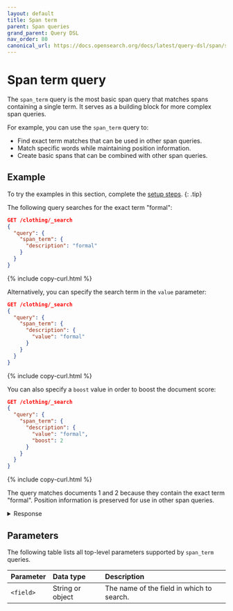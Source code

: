 ```yaml
---
layout: default
title: Span term
parent: Span queries
grand_parent: Query DSL
nav_order: 80
canonical_url: https://docs.opensearch.org/docs/latest/query-dsl/span/span-term/
---
```


# Span term query

The `span_term` query is the most basic span query that matches spans containing a single term. It serves as a building block for more complex span queries.

For example, you can use the `span_term` query to:
- Find exact term matches that can be used in other span queries.
- Match specific words while maintaining position information.
- Create basic spans that can be combined with other span queries.

## Example

To try the examples in this section, complete the [setup steps]({{site.url}}{{site.baseurl}}/query-dsl/span/#setup).
{: .tip}

The following query searches for the exact term "formal":

```json
GET /clothing/_search
{
  "query": {
    "span_term": {
      "description": "formal"
    }
  }
}
```
{% include copy-curl.html %}

Alternatively, you can specify the search term in the `value` parameter:

```json
GET /clothing/_search
{
  "query": {
    "span_term": {
      "description": {
        "value": "formal"
      }
    }
  }
}
```
{% include copy-curl.html %}

You can also specify a `boost` value in order to boost the document score:

```json
GET /clothing/_search
{
  "query": {
    "span_term": {
      "description": {
        "value": "formal",
        "boost": 2
      }
    }
  }
}
```
{% include copy-curl.html %}

The query matches documents 1 and 2 because they contain the exact term "formal". Position information is preserved for use in other span queries.

<details markdown="block">
  <summary>
    Response
  </summary>
  {: .text-delta}

```json
{
  "took": 2,
  "timed_out": false,
  "_shards": {
    "total": 1,
    "successful": 1,
    "skipped": 0,
    "failed": 0
  },
  "hits": {
    "total": {
      "value": 2,
      "relation": "eq"
    },
    "max_score": 1.498922,
    "hits": [
      {
        "_index": "clothing",
        "_id": "2",
        "_score": 1.498922,
        "_source": {
          "description": "Beautiful long dress in red silk, perfect for formal events."
        }
      },
      {
        "_index": "clothing",
        "_id": "1",
        "_score": 1.4466847,
        "_source": {
          "description": "Long-sleeved dress shirt with a formal collar and button cuffs. "
        }
      }
    ]
  }
}
```
</details>

## Parameters

The following table lists all top-level parameters supported by `span_term` queries.

| Parameter  | Data type | Description |
|:----------------|:------------|:--------|
| `<field>` | String or object | The name of the field in which to search. |
